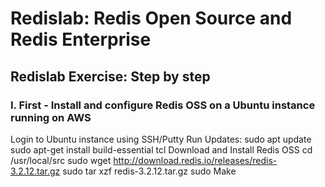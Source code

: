 # Redislab: Redis Open Source and Redis Enterprise
## Redislab Exercise: Step by step
### I. First - Install and configure Redis OSS on a Ubuntu instance running on AWS

Login to Ubuntu instance using SSH/Putty
Run Updates:
sudo apt update
sudo apt-get install build-essential tcl
Download and Install Redis OSS
cd /usr/local/src
sudo wget http://download.redis.io/releases/redis-3.2.12.tar.gz
sudo tar xzf redis-3.2.12.tar.gz
sudo Make
